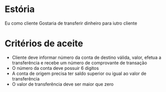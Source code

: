 # Estória
Eu como cliente
Gostaria de transferir dinheiro para iutro cliente

# Critérios de aceite
- Cliente deve informar número da conta de destino válida, valor, efetua a transferência e recebe um número de comprovante de transação
- O número da conta deve possuir 6 digitos
- A conta de origem precisa ter saldo superior ou igual ao valor de transferência
- O valor de transferência deve ser maior que zero